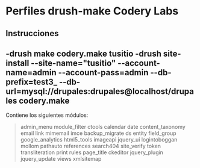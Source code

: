 Perfiles drush-make Codery Labs
==========
Instrucciones
-------------
-drush make codery.make tusitio
-drush site-install --site-name="tusitio" --account-name=admin --account-pass=admin --db-prefix=test3_ --db-url=mysql://drupales:drupales@localhost/drupales
codery.make
----------
Contiene los siguientes módulos:
>admin_menu
>module_filter
ctools
calendar
date
content_taxonomy
email
link
mimemail
imce
backup_migrate
ds
entity
field_group
google_analytics
html5_tools
imageapi
jquery_ui
logintoboggan
mollom
pathauto
references
search404
site_verify
token
transliteration
print
rules
page_title
ckeditor
jquery_plugin
jquery_update
views
xmlsitemap

